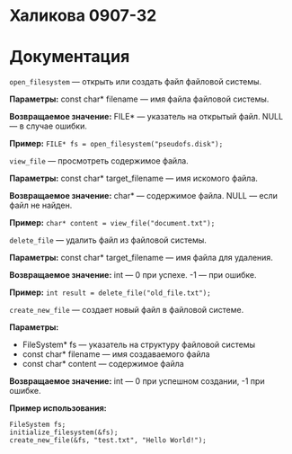 # Халикова 0907-32

# Документация

`open_filesystem` — открыть или создать файл файловой системы.

**Параметры:** const char* filename — имя файла файловой системы.

**Возвращаемое значение:**
FILE* — указатель на открытый файл.
NULL — в случае ошибки.

**Пример:**
`FILE* fs = open_filesystem("pseudofs.disk");`

`view_file` — просмотреть содержимое файла.

**Параметры:** const char* target_filename — имя искомого файла.

**Возвращаемое значение:**
char* — содержимое файла.
NULL — если файл не найден.

**Пример:** `char* content = view_file("document.txt");`

`delete_file` — удалить файл из файловой системы.

**Параметры:** const char* target_filename — имя файла для удаления.

**Возвращаемое значение:**
int — 0 при успехе.
-1 — при ошибке.

**Пример:** `int result = delete_file("old_file.txt");`

`create_new_file` — создает новый файл в файловой системе.

**Параметры:**
- FileSystem* fs — указатель на структуру файловой системы
- const char* filename — имя создаваемого файла
- const char* content — содержимое файла

**Возвращаемое значение:** int — 0 при успешном создании, -1 при ошибке.

**Пример использования:**
```
FileSystem fs;
initialize_filesystem(&fs);
create_new_file(&fs, "test.txt", "Hello World!");
